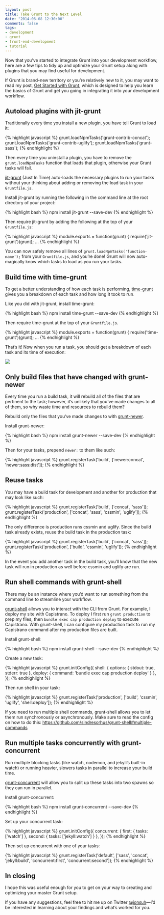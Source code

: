 ```yaml
---
layout: post
title: Take Grunt to the Next Level
date: "2014-06-08 12:30:00"
comments: false
tags:
- development
- grunt
- front-end-development
- tutorial
---
```


Now that you’ve started to integrate Grunt into your development workflow, here are a few tips to tidy up and optimize your Grunt setup along with plugins that you may find useful for development.

<!--more-->

If Grunt is brand-new territory or you’re relatively new to it, you may want to read my post, [Get Started with Grunt](/blog/get-started-with-grunt), which is designed to help you learn the basics of Grunt and get you going in integrating it into your development workflow.

## Autoload plugins with jit-grunt

Traditionally every time you install a new plugin, you have tell Grunt to load it: 

{% highlight javascript %}
grunt.loadNpmTasks('grunt-contrib-concat');
grunt.loadNpmTasks('grunt-contrib-uglify');
grunt.loadNpmTasks('grunt-sass');
{% endhighlight %}

Then every time you uninstall a plugin, you have to remove the `grunt.loadNpmTasks` function that loads that plugin, otherwise your Grunt tasks will fail.

<a href="https://github.com/shootaroo/jit-grunt" target="_blank">jit-grunt</a> (Just In Time) auto-loads the necessary plugins to run your tasks without your thinking about adding or removing the load task in your `Gruntfile.js`.

Install jit-grunt by running the following in the command line at the root directory of your project:

{% highlight bash %}
npm install jit-grunt --save-dev
{% endhighlight %}

Then require jit-grunt by adding the following at the top of your `Gruntfile.js`:

{% highlight javascript %}
module.exports = function(grunt) {
  require('jit-grunt')(grunt);
...
{% endhighlight %}

You can now safely remove all lines of `grunt.loadNpmTasks('function-name');` from your `Gruntfile.js`, and you’re done! Grunt will now auto-magically know which tasks to load as you run your tasks.

## Build time with time-grunt

To get a better understanding of how each task is performing, <a href="https://github.com/sindresorhus/time-grunt" target="_blank">time-grunt</a> gives you a breakdown of each task and how long it took to run.

Like you did with jit-grunt, install time-grunt:

{% highlight bash %}
npm install time-grunt --save-dev
{% endhighlight %}

Then require time-grunt at the top of your `Gruntfile.js`.

{% highlight javascript %}
module.exports = function(grunt) {
  require('time-grunt')(grunt);
...
{% endhighlight %}

That’s it! Now when you run a task, you should get a breakdown of each task and its time of execution:

<img src="{% cdn_url /assets/images/blog/2014/take-grunt-to-the-next-level/time-grunt.png %}">

## Only build files that have changed with grunt-newer

Every time you run a build task, it will rebuild all of the files that are pertinent to the task; however, it’s unlikely that you’ve made changes to all of them, so why waste time and resources to rebuild them?

Rebuild only the files that you’ve made changes to with <a href="https://github.com/tschaub/grunt-newer" target="_blank">grunt-newer</a>.

Install grunt-newer:

{% highlight bash %}
npm install grunt-newer --save-dev
{% endhighlight %}

Then for your tasks, prepend `newer:` to them like such:

{% highlight javascript %}
grunt.registerTask('build', ['newer:concat', 'newer:sass:dist']);
{% endhighlight %}

## Reuse tasks

You may have a build task for development and another for production that may look like such:

{% highlight javascript %}
grunt.registerTask('build', ['concat', 'sass']);
grunt.registerTask('production', ['concat', 'sass', 'cssmin', 'uglify']);
{% endhighlight %}

The only difference is production runs cssmin and uglify. Since the build task already exists, reuse the build task in the production task:

{% highlight javascript %}
grunt.registerTask('build', ['concat', 'sass']);
grunt.registerTask('production', ['build', 'cssmin', 'uglify']);
{% endhighlight %}

In the event you add another task in the build task, you’ll know that the new task will run in production as well before cssmin and uglify are run.

## Run shell commands with grunt-shell

There may be an instance where you’d want to run something from the command line to streamline your workflow.

<a href="https://github.com/sindresorhus/grunt-shell" target="_blank">grunt-shell</a> allows you to interact with the CLI from Grunt. For example, I deploy my site with Capistrano. To deploy I first run `grunt production` to prep my files, then `bundle exec cap production deploy` to execute Capistrano. With grunt-shell, I can configure my production task to run my Capistrano command after my production files are built.

Install grunt-shell:

{% highlight bash %}
npm install grunt-shell --save-dev
{% endhighlight %}

Create a new task:

{% highlight javascript %}
grunt.initConfig({
  shell: {
    options: {
      stdout: true,
      stderr: true
    },
    deploy: {
      command: 'bundle exec cap production deploy'
    }
  },
});
{% endhighlight %}

Then run shell in your task:

{% highlight javascript %}
grunt.registerTask('production', ['build', 'cssmin', 'uglify', 'shell:deploy']);
{% endhighlight %}

If you need to run multiple shell commands, grunt-shell allows you to let them run synchronously or asynchronously. Make sure to read the config on how to do this: <a href="https://github.com/sindresorhus/grunt-shell#multiple-commands" target="_blank">https://github.com/sindresorhus/grunt-shell#multiple-commands</a>

## Run multiple tasks concurrently with grunt-concurrent

Run multiple blocking tasks (like watch, nodemon, and jekyll’s built-in watch) or running heavier, slowers tasks in parallel to increase your build time.

<a href="https://github.com/sindresorhus/grunt-concurrent" target="_blank">grunt-concurrent</a> will allow you to split up these tasks into two spawns so they can run in parallel.

Install grunt-concurrent:

{% highlight bash %}
npm install grunt-concurrent --save-dev
{% endhighlight %}

Set up your concurrent task:

{% highlight javascript %}
grunt.initConfig({
  concurrent: {
    first: {
      tasks: ['watch']
    },
    second: {
      tasks: ['jekyll:watch']
    }
  },
});
{% endhighlight %}

Then set up concurrent with one of your tasks:

{% highlight javascript %}
grunt.registerTask('default', ['sass', 'concat', 'jekyll:build',
                   'concurrent:first', 'concurrent:second']);
{% endhighlight %}

## In closing

I hope this was useful enough for you to get on your way to creating and optimizing your master Grunt setup.

If you have any suggestions, feel free to hit me up on Twitter <a href="{{ author.twitter }}" target="_blank">@jonsuh</a>&mdash;I’d be interested in learning about your findings and what’s worked for you.